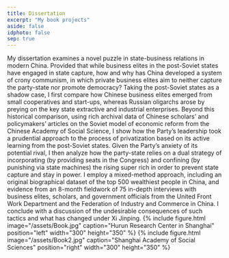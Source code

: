```yaml
---
title: Dissertation
excerpt: "My book projects"
aside: false
idphoto: false
sep: true
---
```


My dissertation examines a novel puzzle in state-business relations in modern China. Provided that while business elites in the post-Soviet states have engaged in state capture, how and why has China developed a system of crony communism, in which private business elites aim to neither capture the party-state nor promote democracy? Taking the post-Soviet states as a shadow case, I first compare how Chinese business elites emerged from small cooperatives and start-ups, whereas Russian oligarchs arose by preying on the key state extractive and industrial enterprises. Beyond this historical comparison, using rich archival data of Chinese scholars’ and policymakers’ articles on the Soviet model of economic reform from the Chinese Academy of Social Science, I show how the Party’s leadership took a prudential approach to the process of privatization based on its active learning from the post-Soviet states. Given the Party’s anxiety of its potential rival, I then analyze how the party-state relies on a dual strategy of incorporating (by providing seats in the Congress) and confining (by punishing via state machines) the rising super rich in order to prevent state capture and stay in power. I employ a mixed-method approach, including an original biographical dataset of the top 500 wealthiest people in China, and evidence from an 8-month fieldwork of 75 in-depth interviews with business elites, scholars, and government officials from the United Front Work Department and the Federation of Industry and Commerce in China. I conclude with a discussion of the undesirable consequences of such tactics and what has changed under Xi Jinping. 
{% include figure.html image="/assets/Book.jpg" caption="Hurun Research Center in Shanghai" position="left" width="300" height="350" %}
{% include figure.html image="/assets/Book2.jpg" caption="Shanghai Academy of Social Sciences" position="right" width="300" height="350" %}
